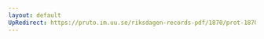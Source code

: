 ```yaml
---
layout: default
UpRedirect: https://pruto.im.uu.se/riksdagen-records-pdf/1870/prot-1870--ak--226/prot-1870--ak--226_028.pdf
---
```

